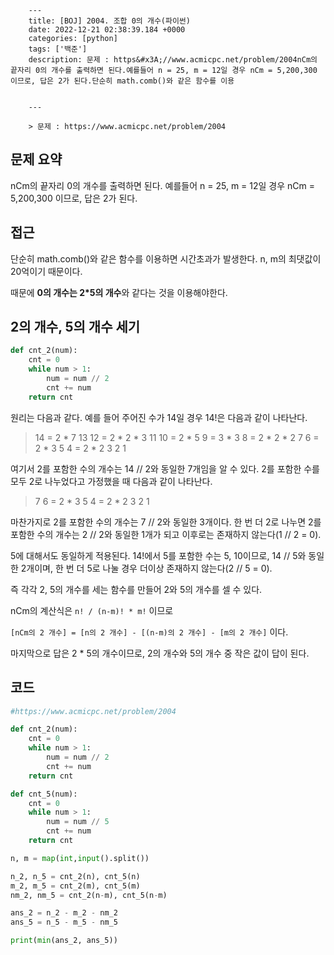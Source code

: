

        ---
        title: [BOJ] 2004. 조합 0의 개수(파이썬)
        date: 2022-12-21 02:38:39.184 +0000
        categories: [python]
        tags: ['백준']
        description: 문제 : https&#x3A;//www.acmicpc.net/problem/2004nCm의 끝자리 0의 개수를 출력하면 된다.예를들어 n = 25, m = 12일 경우 nCm = 5,200,300 이므로, 답은 2가 된다.단순히 math.comb()와 같은 함수를 이용
        
        
        ---

        > 문제 : https://www.acmicpc.net/problem/2004

## 문제 요약
nCm의 끝자리 0의 개수를 출력하면 된다.
예를들어 n = 25, m = 12일 경우 nCm = 5,200,300 이므로, 답은 2가 된다.

## 접근
단순히 math.comb()와 같은 함수를 이용하면 시간초과가 발생한다.
n, m의 최댓값이 20억이기 때문이다.

때문에 **0의 개수는 2\*5의 개수**와 같다는 것을 이용해야한다.

## 2의 개수, 5의 개수 세기
```python
def cnt_2(num):
    cnt = 0
    while num > 1:
        num = num // 2
        cnt += num
    return cnt
```
원리는 다음과 같다.
예를 들어 주어진 수가 14일 경우 14!은 다음과 같이 나타난다.

> 14 = 2 \* 7
> 13
> 12 = 2 \* 2 \* 3
> 11
> 10 = 2 \* 5
> 9 = 3 \* 3
> 8 = 2 \* 2 \* 2
> 7
> 6 = 2 \* 3
> 5
> 4 = 2 \* 2
> 3
> 2
> 1

여기서 2를 포함한 수의 개수는 14 // 2와 동일한 7개임을 알 수 있다.
2를 포함한 수를 모두 2로 나누었다고 가정했을 때 다음과 같이 나타난다.

> 7
> 6 = 2 \* 3
> 5
> 4 = 2 \* 2
> 3
> 2
> 1

마찬가지로 2를 포함한 수의 개수는 7 // 2와 동일한 3개이다.
한 번 더 2로 나누면 2를 포함한 수의 개수는 2 // 2와 동일한 1개가 되고 이후로는 존재하지 않는다(1 // 2 = 0).

5에 대해서도 동일하게 적용된다.
14!에서 5를 포함한 수는 5, 10이므로, 14 // 5와 동일한 2개이며, 한 번 더 5로 나눌 경우 더이상 존재하지 않는다(2 // 5 = 0).

즉 각각 2, 5의 개수를 세는 함수를 만들어 2와 5의 개수를 셀 수 있다.

nCm의 계산식은
`n! / (n-m)! * m!`
이므로

`[nCm의 2 개수] = [n의 2 개수] - [(n-m)의 2 개수] - [m의 2 개수]`
이다.

마지막으로 답은 2 * 5의 개수이므로, 2의 개수와 5의 개수 중 작은 값이 답이 된다.

## 코드

```python
#https://www.acmicpc.net/problem/2004

def cnt_2(num):
    cnt = 0
    while num > 1:
        num = num // 2
        cnt += num
    return cnt

def cnt_5(num):
    cnt = 0
    while num > 1:
        num = num // 5
        cnt += num
    return cnt

n, m = map(int,input().split())

n_2, n_5 = cnt_2(n), cnt_5(n)
m_2, m_5 = cnt_2(m), cnt_5(m)
nm_2, nm_5 = cnt_2(n-m), cnt_5(n-m)

ans_2 = n_2 - m_2 - nm_2
ans_5 = n_5 - m_5 - nm_5

print(min(ans_2, ans_5))
```




        